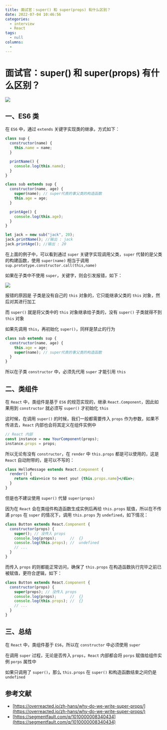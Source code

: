```yaml
---
title: 面试官：super() 和 super(props) 有什么区别？
date: 2022-07-04 10:46:56
categories: 
  - interview
  - React
tags: 
  - null
columns: 
  - 
---
```

# 面试官：super() 和 super(props) 有什么区别？

![](https://static.vue-js.com/618abaf0-d71c-11eb-85f6-6fac77c0c9b3.png)

## 一、ES6 类

在 `ES6` 中，通过 `extends` 关键字实现类的继承，方式如下：

```js
class sup {
  constructor(name) {
    this.name = name;
  }

  printName() {
    console.log(this.name);
  }
}

class sub extends sup {
  constructor(name, age) {
    super(name); // super代表的事父类的构造函数
    this.age = age;
  }

  printAge() {
    console.log(this.age);
  }
}

let jack = new sub("jack", 20);
jack.printName(); //输出 : jack
jack.printAge(); //输出 : 20
```

在上面的例子中，可以看到通过 `super` 关键字实现调用父类，`super` 代替的是父类的构建函数，使用 `super(name)` 相当于调用 `sup.prototype.constructor.call(this,name)`

如果在子类中不使用 `super`，关键字，则会引发报错，如下：

![](https://static.vue-js.com/6ab40190-d71c-11eb-85f6-6fac77c0c9b3.png)

报错的原因是 子类是没有自己的 `this` 对象的，它只能继承父类的 `this` 对象，然后对其进行加工

而 `super()` 就是将父类中的 `this` 对象继承给子类的，没有 `super()` 子类就得不到 `this` 对象

如果先调用 `this`，再初始化 `super()`，同样是禁止的行为

```js
class sub extends sup {
  constructor(name, age) {
    this.age = age;
    super(name); // super代表的事父类的构造函数
  }
}
```

所以在子类 `constructor` 中，必须先代用 `super` 才能引用 `this`

## 二、类组件

在 `React` 中，类组件是基于 `ES6` 的规范实现的，继承 `React.Component`，因此如果用到 `constructor` 就必须写 `super()` 才初始化 `this`

这时候，在调用 `super()` 的时候，我们一般都需要传入 `props` 作为参数，如果不传进去，`React` 内部也会将其定义在组件实例中

```js
// React 内部
const instance = new YourComponent(props);
instance.props = props;
```

所以无论有没有 `constructor`，在 `render` 中 `this.props` 都是可以使用的，这是 `React` 自动附带的，是可以不写的：

```jsx
class HelloMessage extends React.Component {
  render() {
    return <div>nice to meet you! {this.props.name}</div>;
  }
}
```

但是也不建议使用 `super()` 代替 `super(props)`

因为在 `React` 会在类组件构造函数生成实例后再给 `this.props` 赋值，所以在不传递 `props` 在 `super` 的情况下，调用 `this.props` 为 `undefined`，如下情况：

```jsx
class Button extends React.Component {
  constructor(props) {
    super(); // 没传入 props
    console.log(props);      //  {}
    console.log(this.props); //  undefined
    // ...
  }
}
```

而传入 `props` 的则都能正常访问，确保了 `this.props` 在构造函数执行完毕之前已被赋值，更符合逻辑，如下：

```jsx
class Button extends React.Component {
  constructor(props) {
    super(props); // 没传入 props
    console.log(props);      //  {}
    console.log(this.props); //  {}
    // ...
  }
}
```

## 三、总结

在 `React` 中，类组件基于 `ES6`，所以在 `constructor` 中必须使用 `super`

在调用 `super` 过程，无论是否传入 `props`，`React` 内部都会将 `porps` 赋值给组件实例 `porps` 属性中

如果只调用了 `super()`，那么 `this.props` 在 `super()` 和构造函数结束之间仍是 `undefined`

## 参考文献

- [https://overreacted.io/zh-hans/why-do-we-write-super-props/](https://overreacted.io/zh-hans/why-do-we-write-super-props/)
- [https://segmentfault.com/q/1010000008340434](https://segmentfault.com/q/1010000008340434)

